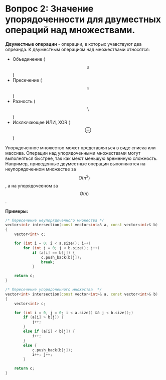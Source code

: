 # Вопрос 2: Значение упорядоченности для двуместных операций над множествами. 

**Двуместные операции** - операции, в которых учавствуют два опреанда.
К двуместным операциям над множествами относятся:

* Объединение ( $$\cup$$ )
* Пресечение ( $$\cap$$ )
* Разность ( $$\setminus$$ )
* Исключающее ИЛИ, XOR ( $$\oplus$$ )

Упорядоченное множество может представляться в виде списка или массива. Операции над упорядоченными множествами могут выполняться быстрее, так как меют меньшую временную сложность. Например, приведенные двуместные операции выполняются на неупорядоченном множестве за $$O(n^2)$$, а на упорядочееном за $$O(n)$$.

**Примеры:**
```cpp
/* Пересечение неупорядоченного множества */
vector<int> intersection(const vector<int>& a, const vector<int>& b)
{
	vector<int> c;

	for (int i = 0; i < a.size(); i++)
		for (int j = 0; j < b.size(); j++)
			if (a[i] == b[j]) {
				c.push_back(b[j]);
				break;
			}

	return c;
}

/* Пересечение упорядоченного множества  */
vector<int> intersection(const vector<int>& a, const vector<int>& b)
{
	vector<int> c;

	for (int i = 0, j = 0; i < a.size() && j < b.size();)
		if (a[i] > b[j]) {
			j++;
		}
		else if (a[i] < b[j]) {
			i++;
		}
		else {
			c.push_back(b[j]);
			i++; j++;
		}

	return c;
}
```
